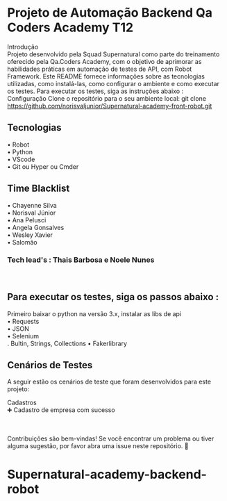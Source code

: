 # Projeto de Automação Backend Qa Coders Academy T12

Introdução <br/>
Projeto desenvolvido pela Squad Supernatural como parte do treinamento oferecido pela Qa.Coders Academy, com o objetivo de aprimorar as habilidades práticas em automação de testes de API, com Robot Framework. Este README fornece informações sobre as tecnologias utilizadas, como instalá-las, como configurar o ambiente e como executar os testes.
Para executar os testes, siga as instruções abaixo : <br>
Configuração
Clone o repositório para o seu ambiente local:
git clone https://github.com/norisvaljunior/Supernatural-academy-front-robot.git

## Tecnologias
• Robot <br/>
• Python<br/>
• VScode<br/>
• Git ou Hyper ou Cmder<br/>

## Time Blacklist
• Chayenne Silva<br/>
• Norisval Júnior<br/>
• Ana Pelusci<br/>
• Angela Gonsalves<br/>
• Wesley Xavier<br/>
• Salomão<br/>


### Tech lead's : Thais Barbosa e Noele Nunes

<br/>

## Para executar os testes, siga os passos abaixo :<br/>
Primeiro baixar o python na versão 3.x, instalar as libs de api <br/>
• Requests<br/>
• JSON<br/>
• Selenium<br/>
  .  Bultin, Strings, Collections
• Fakerlibrary<br/>

## Cenários de Testes
A seguir estão os cenários de teste que foram desenvolvidos para este projeto:

Cadastros<br/>
	➕ Cadastro de empresa com sucesso<br/>

<br/>
<br/>
Contribuições são bem-vindas! Se você encontrar um problema ou tiver alguma sugestão, por favor abra uma issue neste repositório. 🚀

# Supernatural-academy-backend-robot
